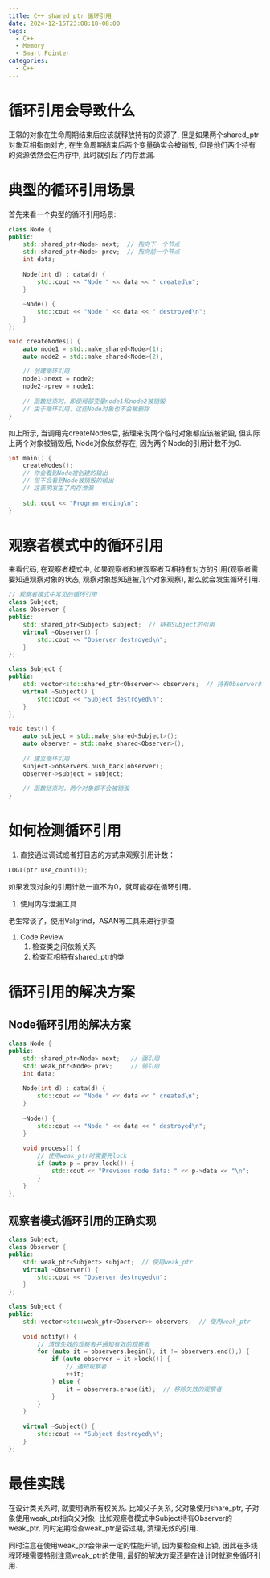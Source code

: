 ```yaml
---
title: C++ shared_ptr 循环引用
date: 2024-12-15T23:08:18+08:00
tags:
  - C++
  - Memory
  - Smart Pointer
categories:
  - C++
---
```


# 循环引用会导致什么

正常的对象在生命周期结束后应该就释放持有的资源了, 但是如果两个shared_ptr对象互相指向对方, 在生命周期结束后两个变量确实会被销毁, 但是他们两个持有的资源依然会在内存中, 此时就引起了内存泄漏.

# 典型的循环引用场景

首先来看一个典型的循环引用场景: 

```C++
class Node {
public:
    std::shared_ptr<Node> next;  // 指向下一个节点
    std::shared_ptr<Node> prev;  // 指向前一个节点
    int data;
    
    Node(int d) : data(d) {
        std::cout << "Node " << data << " created\n";
    }
    
    ~Node() {
        std::cout << "Node " << data << " destroyed\n";
    }
};

void createNodes() {
    auto node1 = std::make_shared<Node>(1);
    auto node2 = std::make_shared<Node>(2);
    
    // 创建循环引用
    node1->next = node2;
    node2->prev = node1;
    
    // 函数结束时，即使局部变量node1和node2被销毁
    // 由于循环引用，这些Node对象也不会被删除
}
```

如上所示, 当调用完createNodes后, 按理来说两个临时对象都应该被销毁, 但实际上两个对象被销毁后, Node对象依然存在, 因为两个Node的引用计数不为0.

```C++
int main() {
    createNodes();
    // 你会看到Node被创建的输出
    // 但不会看到Node被销毁的输出
    // 这表明发生了内存泄漏
    
    std::cout << "Program ending\n";
}
```

# 观察者模式中的循环引用

来看代码, 在观察者模式中, 如果观察者和被观察者互相持有对方的引用(观察者需要知道观察对象的状态, 观察对象想知道被几个对象观察), 那么就会发生循环引用.

```C++
// 观察者模式中常见的循环引用
class Subject;
class Observer {
public:
    std::shared_ptr<Subject> subject;  // 持有Subject的引用
    virtual ~Observer() {
        std::cout << "Observer destroyed\n";
    }
};

class Subject {
public:
    std::vector<std::shared_ptr<Observer>> observers;  // 持有Observer的引用
    virtual ~Subject() {
        std::cout << "Subject destroyed\n";
    }
};

void test() {
    auto subject = std::make_shared<Subject>();
    auto observer = std::make_shared<Observer>();
    
    // 建立循环引用
    subject->observers.push_back(observer);
    observer->subject = subject;
    
    // 函数结束时，两个对象都不会被销毁
}
```

# 如何检测循环引用

1.  直接通过调试或者打日志的方式来观察引用计数：

```C++
LOGI(ptr.use_count());
```

如果发现对象的引用计数一直不为0，就可能存在循环引用。

1.  使用内存泄漏工具

老生常谈了，使用Valgrind，ASAN等工具来进行排查

1.  Code Review
    1.  检查类之间依赖关系
    2.  检查互相持有shared_ptr的类

# 循环引用的解决方案

## Node循环引用的解决方案

```C++
class Node {
public:
    std::shared_ptr<Node> next;   // 强引用
    std::weak_ptr<Node> prev;     // 弱引用
    int data;
    
    Node(int d) : data(d) {
        std::cout << "Node " << data << " created\n";
    }
    
    ~Node() {
        std::cout << "Node " << data << " destroyed\n";
    }
    
    void process() {
        // 使用weak_ptr时需要先lock
        if (auto p = prev.lock()) {
            std::cout << "Previous node data: " << p->data << "\n";
        }
    }
};
```

## 观察者模式循环引用的正确实现

```C++
class Subject;
class Observer {
public:
    std::weak_ptr<Subject> subject;  // 使用weak_ptr
    virtual ~Observer() {
        std::cout << "Observer destroyed\n";
    }
};

class Subject {
public:
    std::vector<std::weak_ptr<Observer>> observers;  // 使用weak_ptr
    
    void notify() {
        // 清理失效的观察者并通知有效的观察者
        for (auto it = observers.begin(); it != observers.end();) {
            if (auto observer = it->lock()) {
                // 通知观察者
                ++it;
            } else {
                it = observers.erase(it);  // 移除失效的观察者
            }
        }
    }
    
    virtual ~Subject() {
        std::cout << "Subject destroyed\n";
    }
};
```

# 最佳实践

在设计类关系时, 就要明确所有权关系. 比如父子关系, 父对象使用share_ptr, 子对象使用weak_ptr指向父对象. 比如观察者模式中Subject持有Observer的weak_ptr, 同时定期检查weak_ptr是否过期, 清理无效的引用.

同时注意在使用weak_ptr会带来一定的性能开销, 因为要检查和上锁, 因此在多线程环境需要特别注意weak_ptr的使用, 最好的解决方案还是在设计时就避免循环引用. 

